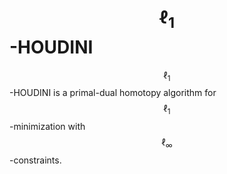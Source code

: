 # $$\ell_1$$-HOUDINI

$$\ell_1$$-HOUDINI is a primal-dual homotopy algorithm for $$\ell_1$$-minimization with $$\ell_{\infty}$$-constraints.
